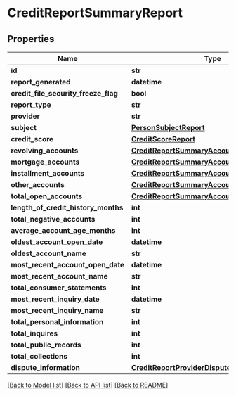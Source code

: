 # CreditReportSummaryReport


## Properties
Name | Type | Description | Notes
------------ | ------------- | ------------- | -------------
**id** | **str** |  | [optional] 
**report_generated** | **datetime** |  | [optional] 
**credit_file_security_freeze_flag** | **bool** |  | [optional] 
**report_type** | **str** |  | [optional] 
**provider** | **str** |  | [optional] 
**subject** | [**PersonSubjectReport**](PersonSubjectReport.md) |  | [optional] 
**credit_score** | [**CreditScoreReport**](CreditScoreReport.md) |  | [optional] 
**revolving_accounts** | [**CreditReportSummaryAccountsReport**](CreditReportSummaryAccountsReport.md) |  | [optional] 
**mortgage_accounts** | [**CreditReportSummaryAccountsReport**](CreditReportSummaryAccountsReport.md) |  | [optional] 
**installment_accounts** | [**CreditReportSummaryAccountsReport**](CreditReportSummaryAccountsReport.md) |  | [optional] 
**other_accounts** | [**CreditReportSummaryAccountsReport**](CreditReportSummaryAccountsReport.md) |  | [optional] 
**total_open_accounts** | [**CreditReportSummaryAccountsReport**](CreditReportSummaryAccountsReport.md) |  | [optional] 
**length_of_credit_history_months** | **int** |  | [optional] 
**total_negative_accounts** | **int** |  | [optional] 
**average_account_age_months** | **int** |  | [optional] 
**oldest_account_open_date** | **datetime** |  | [optional] 
**oldest_account_name** | **str** |  | [optional] 
**most_recent_account_open_date** | **datetime** |  | [optional] 
**most_recent_account_name** | **str** |  | [optional] 
**total_consumer_statements** | **int** |  | [optional] 
**most_recent_inquiry_date** | **datetime** |  | [optional] 
**most_recent_inquiry_name** | **str** |  | [optional] 
**total_personal_information** | **int** |  | [optional] 
**total_inquires** | **int** |  | [optional] 
**total_public_records** | **int** |  | [optional] 
**total_collections** | **int** |  | [optional] 
**dispute_information** | [**CreditReportProviderDisputeInformationReport**](CreditReportProviderDisputeInformationReport.md) |  | [optional] 

[[Back to Model list]](../README.md#documentation-for-models) [[Back to API list]](../README.md#documentation-for-api-endpoints) [[Back to README]](../README.md)



